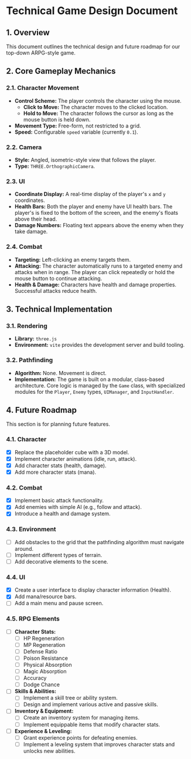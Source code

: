 # Technical Game Design Document

## 1. Overview
This document outlines the technical design and future roadmap for our top-down ARPG-style game.

## 2. Core Gameplay Mechanics
### 2.1. Character Movement
- **Control Scheme:** The player controls the character using the mouse.
  - **Click to Move:** The character moves to the clicked location.
  - **Hold to Move:** The character follows the cursor as long as the mouse button is held down.
- **Movement Type:** Free-form, not restricted to a grid.
- **Speed:** Configurable `speed` variable (currently `0.1`).

### 2.2. Camera
- **Style:** Angled, isometric-style view that follows the player.
- **Type:** `THREE.OrthographicCamera`.

### 2.3. UI
- **Coordinate Display:** A real-time display of the player's `x` and `y` coordinates.
- **Health Bars:** Both the player and enemy have UI health bars. The player's is fixed to the bottom of the screen, and the enemy's floats above their head.
- **Damage Numbers:** Floating text appears above the enemy when they take damage.

### 2.4. Combat
- **Targeting:** Left-clicking an enemy targets them.
- **Attacking:** The character automatically runs to a targeted enemy and attacks when in range. The player can click repeatedly or hold the mouse button to continue attacking.
- **Health & Damage:** Characters have health and damage properties. Successful attacks reduce health.

## 3. Technical Implementation
### 3.1. Rendering
- **Library:** `three.js`
- **Environment:** `vite` provides the development server and build tooling.

### 3.2. Pathfinding
- **Algorithm:** None. Movement is direct.
- **Implementation:** The game is built on a modular, class-based architecture. Core logic is managed by the `Game` class, with specialized modules for the `Player`, `Enemy` types, `UIManager`, and `InputHandler`.

## 4. Future Roadmap
This section is for planning future features.

### 4.1. Character
- [x] Replace the placeholder cube with a 3D model.
- [x] Implement character animations (idle, run, attack).
- [x] Add character stats (health, damage).
- [x] Add more character stats (mana).

### 4.2. Combat
- [x] Implement basic attack functionality.
- [x] Add enemies with simple AI (e.g., follow and attack).
- [x] Introduce a health and damage system.

### 4.3. Environment
- [ ] Add obstacles to the grid that the pathfinding algorithm must navigate around.
- [ ] Implement different types of terrain.
- [ ] Add decorative elements to the scene.

### 4.4. UI
- [x] Create a user interface to display character information (Health).
- [x] Add mana/resource bars.
- [ ] Add a main menu and pause screen.

### 4.5. RPG Elements
- [ ] **Character Stats:**
  - [ ] HP Regeneration
  - [ ] MP Regeneration
  - [ ] Defense Ratio
  - [ ] Poison Resistance
  - [ ] Physical Absorption
  - [ ] Magic Absorption
  - [ ] Accuracy
  - [ ] Dodge Chance
- [ ] **Skills & Abilities:**
  - [ ] Implement a skill tree or ability system.
  - [ ] Design and implement various active and passive skills.
- [ ] **Inventory & Equipment:**
  - [ ] Create an inventory system for managing items.
  - [ ] Implement equippable items that modify character stats.
- [ ] **Experience & Leveling:**
  - [ ] Grant experience points for defeating enemies.
  - [ ] Implement a leveling system that improves character stats and unlocks new abilities.